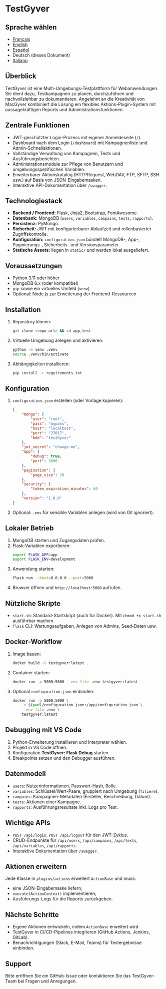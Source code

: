 # TestGyver

## Sprache wählen
- [Français](../README.md)
- [English](README.en.md)
- [Español](README.es.md)
- Deutsch (dieses Dokument)
- [Italiano](README.it.md)

## Überblick
TestGyver ist eine Multi-Umgebungs-Testplattform für Webanwendungen. Sie dient dazu, Testkampagnen zu planen, durchzuführen und nachvollziehbar zu dokumentieren. Angelehnt an die Kreativität von MacGyver kombiniert die Lösung ein flexibles Aktions-Plugin-System mit aussagekräftigen Reports und Administrationsfunktionen.

## Zentrale Funktionen
- JWT-geschützter Login-Prozess mit eigener Anmeldeseite (`/`).
- Dashboard nach dem Login (`/dashboard`) mit Kampagnenliste und Admin-Schnellaktionen.
- Vollständige Verwaltung von Kampagnen, Tests und Ausführungsberichten.
- Administrationsmodule zur Pflege von Benutzern und umgebungsspezifischen Variablen.
- Erweiterbarer Aktionskatalog (HTTPRequest, WebDAV, FTP, SFTP, SSH usw.) auf Basis von JSON-Eingabemasken.
- Interaktive API-Dokumentation über `/swagger`.

## Technologiestack
- **Backend / Frontend:** Flask, Jinja2, Bootstrap, FontAwesome.
- **Datenbank:** MongoDB (`users`, `variables`, `campains`, `tests`, `rapports`).
- **Persistenz:** PyMongo.
- **Sicherheit:** JWT mit konfigurierbarer Ablaufzeit und rollenbasierter Zugriffskontrolle.
- **Konfiguration:** `configuration.json` bündelt MongoDB-, App-, Paginierungs-, Sicherheits- und Versionsparameter.
- **Statische Assets:** liegen in `static/` und werden lokal ausgeliefert.

## Voraussetzungen
- Python 3.11 oder höher
- MongoDB 6.x (oder kompatibel)
- `pip` sowie ein virtuelles Umfeld (`venv`)
- Optional: Node.js zur Erweiterung der Frontend-Ressourcen

## Installation
1. Repository klonen:
   ```bash
   git clone <repo-url> && cd app_test
   ```
2. Virtuelle Umgebung anlegen und aktivieren:
   ```bash
   python -m venv .venv
   source .venv/bin/activate
   ```
3. Abhängigkeiten installieren:
   ```bash
   pip install -r requirements.txt
   ```

## Konfiguration
1. `configuration.json` erstellen (oder Vorlage kopieren):
   ```json
   {
       "mongo": {
           "user": "root",
           "pass": "mypass",
           "host": "localhost",
           "port": "27017",
           "bdd": "testGyver"
       },
       "jwt_secret": "change-me",
       "app": {
           "debug": true,
           "port": 5000
       },
       "pagination": {
           "page_size": 20
       },
       "security": {
           "token_expiration_minutes": 60
       },
       "version": "1.0.0"
   }
   ```
2. Optional: `.env` für sensible Variablen anlegen (wird von Git ignoriert).

## Lokaler Betrieb
1. MongoDB starten und Zugangsdaten prüfen.
2. Flask-Variablen exportieren:
   ```bash
   export FLASK_APP=app
   export FLASK_ENV=development
   ```
3. Anwendung starten:
   ```bash
   flask run --host=0.0.0.0 --port=5000
   ```
4. Browser öffnen und `http://localhost:5000` aufrufen.

## Nützliche Skripte
- `start.sh`: Standard-Startskript (auch für Docker). Mit `chmod +x start.sh` ausführbar machen.
- `flask` CLI: Wartungsaufgaben, Anlegen von Admins, Seed-Daten usw.

## Docker-Workflow
1. Image bauen:
   ```bash
   docker build -t testgyver:latest .
   ```
2. Container starten:
   ```bash
   docker run -p 5000:5000 --env-file .env testgyver:latest
   ```
3. Optional `configuration.json` einbinden:
   ```bash
   docker run -p 5000:5000 \
       -v $(pwd)/configuration.json:/app/configuration.json \
       --env-file .env \
       testgyver:latest
   ```

## Debugging mit VS Code
1. Python-Erweiterung installieren und Interpreter wählen.
2. Projekt in VS Code öffnen.
3. Konfiguration **TestGyver: Flask Debug** starten.
4. Breakpoints setzen und den Debugger ausführen.

## Datenmodell
- `users`: Nutzerinformationen, Passwort-Hash, Rolle.
- `variables`: Schlüssel/Wert-Paare, gruppiert nach Umgebung (`filiere`).
- `campains`: Kampagnen-Metadaten (Ersteller, Beschreibung, Datum).
- `tests`: Aktionen einer Kampagne.
- `rapports`: Ausführungsresultate inkl. Logs pro Test.

## Wichtige APIs
- `POST /api/login`, `POST /api/logout` für den JWT-Zyklus.
- CRUD-Endpunkte für `/api/users`, `/api/campains`, `/api/tests`, `/api/variables`, `/api/rapports`.
- Interaktive Dokumentation über `/swagger`.

## Aktionen erweitern
Jede Klasse in `plugins/actions` erweitert `ActionBase` und muss:
- eine JSON-Eingabemaske liefern;
- `execute(ActionContext)` implementieren;
- Ausführungs-Logs für die Reports zurückgeben.

## Nächste Schritte
- Eigene Aktionen entwickeln, indem `ActionBase` erweitert wird.
- TestGyver in CI/CD-Pipelines integrieren (GitHub Actions, Jenkins, GitLab).
- Benachrichtigungen (Slack, E-Mail, Teams) für Testergebnisse einbinden.

## Support
Bitte eröffnen Sie ein GitHub-Issue oder kontaktieren Sie das TestGyver-Team bei Fragen und Anregungen.
